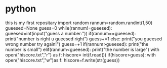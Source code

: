 # python
this is my first repositary
import random
rannum=random.randint(1,50)
gueesed=None
guess=0
while(rannum!=gueesed):
    gueesed=int(input("guess a number:"))
    if(rannum==gueesed):
        print("number is right u gueesed right")
        guess+=1
    else:
        print("you gueesed wrong number try again!")
        guess=+1
    if(rannum>gueesed):
        print("the number is small")
    elif(rannum<gueesed):
        print("the number is large")
with open("hiscore.txt","r") as f:
    hiscore= int(f.read())
if(hiscore>guess):
    with open("hiscore.txt","w")as f:
        hiscore=f.write(str(guess))
    
